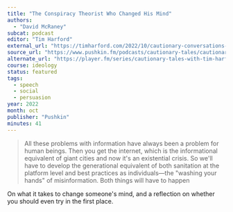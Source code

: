 ```yaml
---
title: "The Conspiracy Theorist Who Changed His Mind"
authors:
  - "David McRaney"
subcat: podcast
editor: "Tim Harford"
external_url: "https://timharford.com/2022/10/cautionary-conversations-the-conspiracy-theorist-who-changed-his-mind/"
source_url: "https://www.pushkin.fm/podcasts/cautionary-tales/cautionary-conversation-the-conspiracy-theorist-who-changed-his-mind"
alternate_url: "https://player.fm/series/cautionary-tales-with-tim-harford/cautionary-conversation-the-conspiracy-theorist-who-changed-his-mind"
course: ideology
status: featured
tags:
  - speech
  - social
  - persuasion
year: 2022
month: oct
publisher: "Pushkin"
minutes: 41
---
```


> All these problems with information have always been a problem for human beings.
Then you get the internet, which is the informational equivalent of giant cities and now it's an existential crisis.
So we'll have to develop the generational equivalent of both sanitation at the platform level and best practices as individuals—the "washing your hands" of misinformation.
Both things will have to happen

On what it takes to change someone's mind, and a reflection on whether you should even try in the first place.
